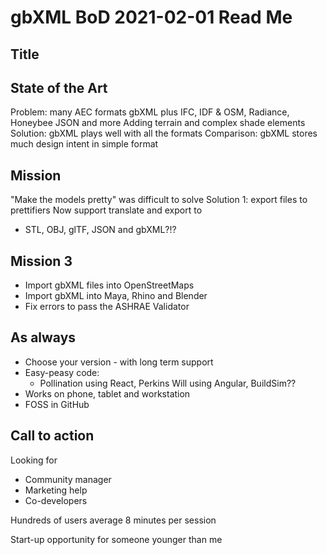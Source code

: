 # gbXML BoD 2021-02-01 Read Me

## Title


## State of the Art

Problem: many AEC formats
gbXML plus IFC, IDF & OSM, Radiance, Honeybee JSON and more
Adding terrain and complex shade elements
Solution: gbXML plays well with all the formats
Comparison: gbXML stores much design intent in simple format

## Mission

"Make the models pretty" was difficult to solve
Solution 1: export files to prettifiers
Now support translate and export to
* STL, OBJ, glTF, JSON and gbXML?!?



## Mission 3

* Import gbXML files into OpenStreetMaps
* Import gbXML into Maya, Rhino and Blender
* Fix errors to pass the ASHRAE Validator

## As always

* Choose your version - with long term support
* Easy-peasy code:
	* Pollination using React, Perkins Will using Angular, BuildSim??
* Works on phone, tablet and workstation
* FOSS in GitHub

## Call to action

Looking for

* Community manager
* Marketing help
* Co-developers

Hundreds of users average 8 minutes per session

Start-up opportunity for someone younger than me

